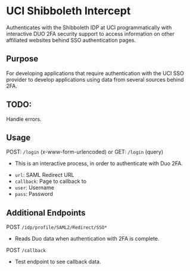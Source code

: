 # UCI Shibboleth Intercept
Authenticates with the Shibboleth IDP at UCI programmatically with interactive DUO 2FA security support to access information on other affiliated websites behind SSO authentication pages.

## Purpose
For developing applications that require authentication with the UCI SSO provider to develop applications using data from several sources behind 2FA.

## TODO:
Handle errors.

## Usage
POST: `/login` (x-www-form-urlencoded)
 or
GET: `/login` (query)
* This is an interactive process, in order to authenticate with Duo 2FA.
- `url`: SAML Redirect URL
- `callback`: Page to callback to
- `user`: Username
- `pass`: Password

## Additional Endpoints
POST `/idp/profile/SAML2/Redirect/SSO*`
* Reads Duo data when authentication with 2FA is complete.

POST `/callback`
* Test endpoint to see callback data.
